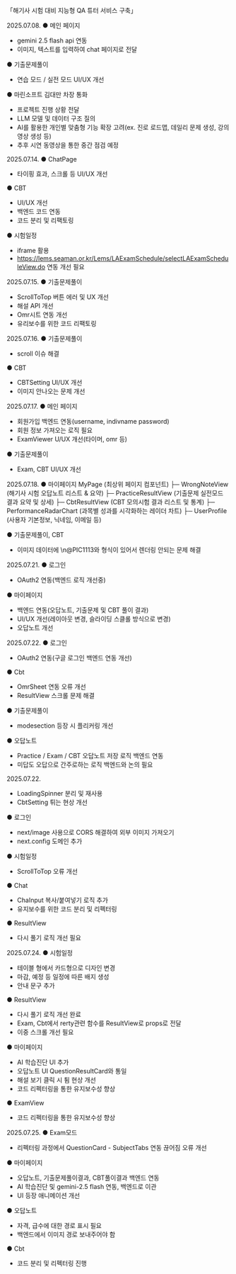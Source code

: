「해기사 시험 대비 지능형 QA 튜터 서비스 구축」

2025.07.08.
● 메인 페이지
- gemini 2.5 flash api 연동
- 이미지, 텍스트를 입력하여 chat 페이지로 전달

● 기출문제풀이
- 연습 모드 / 실전 모드 UI/UX 개선

● 마린소프트 김대만 차장 통화
- 프로젝트 진행 상황 전달
- LLM 모델 및 데이터 구조 질의
- AI를 활용한 개인별 맞춤형 기능 확장 고려(ex. 진로 로드맵, 데일리 문제 생성, 강의 영상 생성 등)
- 추후 시연 동영상을 통한 중간 점검 예정

2025.07.14.
● ChatPage
- 타이핑 효과, 스크롤 등 UI/UX 개선

● CBT
- UI/UX 개선
- 백엔드 코드 연동
- 코드 분리 및 리팩토링

● 시험일정
- iframe 활용
- https://lems.seaman.or.kr/Lems/LAExamSchedule/selectLAExamScheduleView.do 연동 개선 필요


2025.07.15.
● 기출문제풀이
- ScrollToTop 버튼 에러 및 UX 개선
- 해설 API 개선
- Omr시트 연동 개선
- 유리보수를 위한 코드 리팩토링

2025.07.16.
● 기출문제풀이
- scroll 이슈 해결

● CBT
- CBTSetting UI/UX 개선
- 이미지 안나오는 문제 개선


2025.07.17.
● 메인 페이지
- 회원가입 백엔드 연동(username, indivname password)
- 회원 정보 가져오는 로직 필요
- ExamViewer U/UX 개선(타이머, omr 등)

● 기출문제풀이
- Exam, CBT UI/UX 개선

2025.07.18.
● 마이페이지
MyPage (최상위 페이지 컴포넌트)
├─ WrongNoteView (해기사 시험 오답노트 리스트 & 요약)
├─ PracticeResultView (기출문제 실전모드 결과 요약 및 상세)
├─ CbtResultView (CBT 모의시험 결과 리스트 및 통계)
├─ PerformanceRadarChart (과목별 성과를 시각화하는 레이더 차트)
├─ UserProfile (사용자 기본정보, 닉네임, 이메일 등)


● 기출문제풀이, CBT
- 이미지 데이터에 \n@PIC1113와 형식이 있어서 렌더링 안되는 문제 해결


2025.07.21.
● 로그인
- OAuth2 연동(백엔드 로직 개선중)

● 마이페이지
- 백엔드 연동(오답노트, 기출문제 및 CBT 풀이 결과)
- UI/UX 개선(레이아웃 변경, 슬라이딩 스클롤 방식으로 변경)
- 오답노트 개선

2025.07.22.
● 로그인
- OAuth2 연동(구글 로그인 백엔드 연동 개선)

● Cbt
- OmrSheet 연동 오류 개선
- ResultView 스크롤 문제 해결

● 기출문제풀이
- modesection 등장 시 플리커링 개선

● 오답노트
- Practice / Exam / CBT 오답노트 저장 로직 백엔드 연동
- 미답도 오답으로 간주로하는 로직 백엔드와 논의 필요

2025.07.22.
- LoadingSpinner 분리 및 재사용
- CbtSetting 튀는 현상 개선

● 로그인
- next/image 사용으로 CORS 해결하여 외부 이미지 가져오기
- next.config 도메인 추가

● 시험일정
- ScrollToTop 오류 개선

● Chat
- ChaInput 복사/붙여넣기 로직 추가
- 유지보수를 위한 코드 분리 및 리펙터링

● ResultView
- 다시 풀기 로직 개선 필요

2025.07.24.
● 시험일정
- 테이블 형에서 카드형으로 디자인 변경
- 마감, 예정 등 일정에 따른 배지 생성
- 안내 문구 추가

● ResultView
- 다시 풀기 로직 개선 완료
- Exam, Cbt에서 rerty관련 함수를 ResultView로 props로 전달
- 이중 스크롤 개선 필요

● 마이페이지
- AI 학습진단 UI 추가
- 오답노트 UI QuestionResultCard와 통일
- 해설 보기 클릭 시 튐 현상 개선
- 코드 리펙터링을 통한 유지보수성 향상

● ExamView
- 코드 리펙터링을 통한 유지보수성 향상


2025.07.25.
● Exam모드
- 리펙터링 과정에서 QuestionCard - SubjectTabs 연동 끊어짐 오류 개선

● 마이페이지
- 오답노트, 기출문제풀이결과, CBT풀이결과 백엔드 연동
- AI 학습진단 및 gemini-2.5 flash 연동, 백엔드로 이관
- UI 등장 애니메이션 개선

● 오답노트
- 자격, 급수에 대한 경로 표시 필요
- 백엔드에서 이미지 경로 보내주어야 함

● Cbt
- 코드 분리 및 리펙터링 진행
